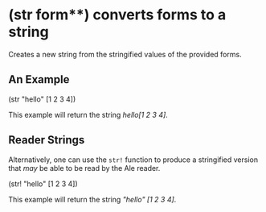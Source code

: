 # (str form**) converts forms to a string
Creates a new string from the stringified values of the provided forms.

## An Example

  (str "hello" [1 2 3 4])

This example will return the string _hello[1 2 3 4]_.

## Reader Strings

Alternatively, one can use the `str!` function to produce a stringified version that *may* be able to be read by the Ale reader.

  (str! "hello" [1 2 3 4])

This example will return the string _"hello" [1 2 3 4]_.
